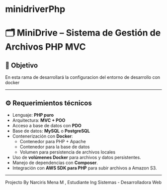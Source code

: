 # minidriverPhp

# 🗂️ MiniDrive – Sistema de Gestión de Archivos PHP MVC

## 🎯 Objetivo

En esta rama de desarrollará la configuracion del entorno de desarrollo con docker

---
## ⚙️ Requerimientos técnicos

- Lenguaje: **PHP puro**
- Arquitectura: **MVC + POO**
- Acceso a base de datos con **PDO**
- Base de datos: **MySQL** o **PostgreSQL**
- Contenerización con **Docker**:
  - Contenedor para PHP + Apache
  - Contenedor para la base de datos
  - Volumen para persistencia de archivos locales
- Uso de **volúmenes Docker** para archivos y datos persistentes.
- Manejo de dependencias con **Composer**.
- Integración con **AWS SDK para PHP** para subir archivos a Amazon S3.

---



Projecto By Narciris Mena M , Estudiante Ing Sistemas - Desarrolladora Web